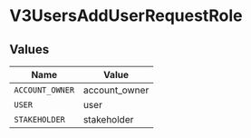 # V3UsersAddUserRequestRole


## Values

| Name            | Value           |
| --------------- | --------------- |
| `ACCOUNT_OWNER` | account_owner   |
| `USER`          | user            |
| `STAKEHOLDER`   | stakeholder     |